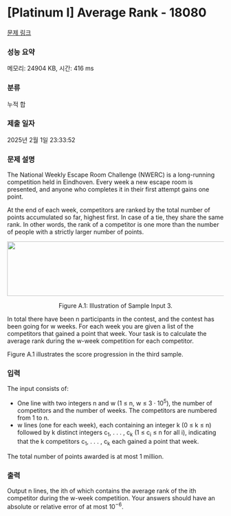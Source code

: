 # [Platinum I] Average Rank - 18080 

[문제 링크](https://www.acmicpc.net/problem/18080) 

### 성능 요약

메모리: 24904 KB, 시간: 416 ms

### 분류

누적 합

### 제출 일자

2025년 2월 1일 23:33:52

### 문제 설명

<p>The National Weekly Escape Room Challenge (NWERC) is a long-running competition held in Eindhoven. Every week a new escape room is presented, and anyone who completes it in their first attempt gains one point.</p>

<p>At the end of each week, competitors are ranked by the total number of points accumulated so far, highest first. In case of a tie, they share the same rank. In other words, the rank of a competitor is one more than the number of people with a strictly larger number of points.</p>

<p style="text-align: center;"><img alt="" src="https://upload.acmicpc.net/f8f8a5c8-ac73-4cfb-b506-64de02b6c8f1/-/preview/" style="width: 607px; height: 127px;"></p>

<p style="text-align: center;">Figure A.1: Illustration of Sample Input 3.</p>

<p>In total there have been n participants in the contest, and the contest has been going for w weeks. For each week you are given a list of the competitors that gained a point that week. Your task is to calculate the average rank during the w-week competition for each competitor.</p>

<p>Figure A.1 illustrates the score progression in the third sample.</p>

### 입력 

 <p>The input consists of:</p>

<ul>
	<li>One line with two integers n and w (1 ≤ n, w ≤ 3 · 10<sup>5</sup>), the number of competitors and the number of weeks. The competitors are numbered from 1 to n.</li>
	<li>w lines (one for each week), each containing an integer k (0 ≤ k ≤ n) followed by k distinct integers c<sub>1</sub>, . . . , c<sub>k</sub> (1 ≤ c<sub>i</sub> ≤ n for all i), indicating that the k competitors c<sub>1</sub>, . . . , c<sub>k</sub> each gained a point that week.</li>
</ul>

<p>The total number of points awarded is at most 1 million.</p>

### 출력 

 <p>Output n lines, the ith of which contains the average rank of the ith competitor during the w-week competition. Your answers should have an absolute or relative error of at most 10<sup>−6</sup>.</p>

